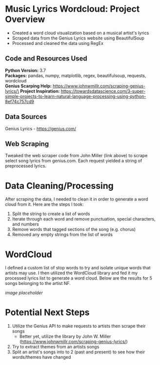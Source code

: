 # Music Lyrics Wordcloud: Project Overview
- Created a word cloud visualization based on a musical artist's lyrics
- Scraped data from the Genius Lyrics website using BeautifulSoup
- Processed and cleaned the data using RegEx

## Code and Resources Used
**Python Version:** 3.7\
**Packages:** pandas, numpy, matplotlib, regex, beautifulsoup, requests, wordcloud\
**Genius Scarping Help:** https://www.johnwmillr.com/scraping-genius-lyrics/\
**Project Inspiration:** https://towardsdatascience.com/3-super-simple-projects-to-learn-natural-language-processing-using-python-8ef74c757cd9

## Data Sources
Genius Lyrics - https://genius.com/

## Web Scraping
Tweaked the web scraper code from  John Miller (link above) to scrape select song lyrics from genius.com. Each request yielded a string of preprocessed lyrics.

# Data Cleaning/Processing
After scraping the data, I needed to clean it in order to generate a word cloud from it. Here are the steps I took:
1. Split the string to create a list of words
2. Iterate through each word and remove punctuation, special characters, and numbers
3. Remove words that tagged sections of the song (e.g. chorus)
4. Removed any empty strings from the list of words

# WordCloud
I defined a custom list of stop words to try and isolate unique words that artists may use. I then utilized the WordCloud library and fed it my processed lyrics list to generate a word cloud. Below are the results for 5 songs belonging to the artist NF.

*image placeholder*

# Potential Next Steps
1. Utilize the Genius API to make requests to artists then scrape their songs
    - Better yet, utilize the library by John W. Miller (https://www.johnwmillr.com/scraping-genius-lyrics/)
2. Try to extract themes from an artists songs
3. Split an artist's songs into to 2 (past and present) to see how their words/themes have changed
